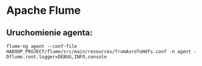 # Apache Flume

## Uruchomienie agenta:

```
flume-ng agent --conf-file HADOOP_PROJECT/flume/src/main/resources/fromAvroToHdfs.conf -n agent -Dflume.root.logger=DEBUG,INFO,console
```